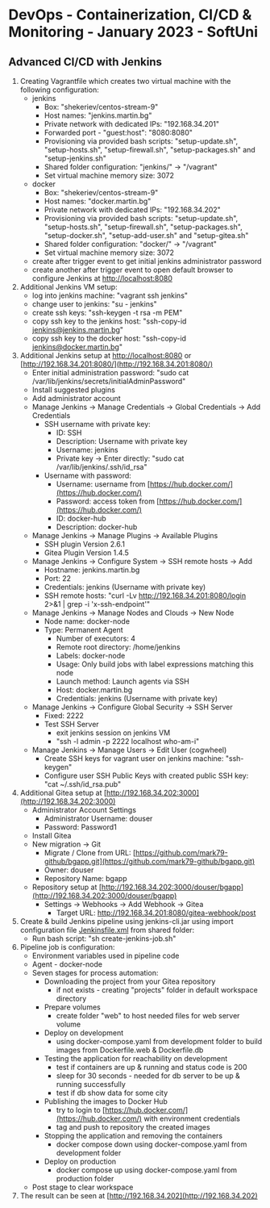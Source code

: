 # DevOps - Containerization, CI/CD &amp; Monitoring - January 2023 - SoftUni

## Advanced CI/CD with Jenkins

1. Creating Vagrantfile which creates two virtual machine with the following configuration:
    - jenkins
        - Box: "shekeriev/centos-stream-9"
        - Host names: "jenkins.martin.bg"
        - Private network with dedicated IPs: "192.168.34.201"
        - Forwarded port - "guest:host": "8080:8080"
        - Provisioning via provided bash scripts: "setup-update.sh", "setup-hosts.sh", "setup-firewall.sh", "setup-packages.sh" and "setup-jenkins.sh"
        - Shared folder configuration: "jenkins/" -> "/vagrant"
        - Set virtual machine memory size: 3072
    - docker
        - Box: "shekeriev/centos-stream-9"
        - Host names: "docker.martin.bg"
        - Private network with dedicated IPs: "192.168.34.202"
        - Provisioning via provided bash scripts: "setup-update.sh", "setup-hosts.sh", "setup-firewall.sh", "setup-packages.sh", "setup-docker.sh", "setup-add-user.sh" and "setup-gitea.sh"
        - Shared folder configuration: "docker/" -> "/vagrant"
        - Set virtual machine memory size: 3072
    - create after trigger event to get initial jenkins administrator password
    - create another after trigger event to open default browser to configure Jenkins at [http://localhost:8080](http://localhost:8080)
2. Additional Jenkins VM setup:
    - log into jenkins machine: "vagrant ssh jenkins"
    - change user to jenkins: "su - jenkins"
    - create ssh keys: "ssh-keygen -t rsa -m PEM"
    - copy ssh key to the jenkins host: "ssh-copy-id jenkins@jenkins.martin.bg"
    - copy ssh key to the docker host:  "ssh-copy-id jenkins@docker.martin.bg"
3. Additional Jenkins setup at [http://localhost:8080](http://localhost:8080) or [http://192.168.34.201:8080/](http://192.168.34.201:8080/)
    - Enter initial administration password: "sudo cat /var/lib/jenkins/secrets/initialAdminPassword"
    - Install suggested plugins
    - Add administrator account
    - Manage Jenkins -> Manage Credentials -> Global Credentials -> Add Credentials
        - SSH username with private key:
            - ID: SSH
            - Description: Username with private key
            - Username: jenkins
            - Private key -> Enter directly: "sudo cat /var/lib/jenkins/.ssh/id_rsa"
        - Username with password:
            - Username: username from [https://hub.docker.com/](https://hub.docker.com/)
            - Password: access token from [https://hub.docker.com/](https://hub.docker.com/)
            - ID: docker-hub
            - Description: docker-hub
    - Manage Jenkins -> Manage Plugins -> Available Plugins
        - SSH plugin Version 2.6.1
        - Gitea Plugin Version 1.4.5
    - Manage Jenkins -> Configure System -> SSH remote hosts -> Add
        - Hostname: jenkins.martin.bg
        - Port: 22
        - Credentials: jenkins (Username with private key)
        - SSH remote hosts: "curl -Lv http://192.168.34.201:8080/login 2>&1 | grep -i 'x-ssh-endpoint'"
    - Manage Jenkins -> Manage Nodes and Clouds -> New Node
        - Node name: docker-node
        - Type: Permanent Agent
            - Number of executors: 4
            - Remote root directory: /home/jenkins
            - Labels: docker-node
            - Usage: Only build jobs with label expressions matching this node
            - Launch method: Launch agents via SSH
            - Host: docker.martin.bg
            - Credentials: jenkins (Username with private key)
    - Manage Jenkins -> Configure Global Security -> SSH Server
        - Fixed: 2222
        - Test SSH Server
            - exit jenkins session on jenkins VM
            - "ssh -l admin -p 2222 localhost who-am-i"
    - Manage Jenkins -> Manage Users -> Edit User (cogwheel)
        - Create SSH keys for vagrant user on jenkins machine: "ssh-keygen"
        - Configure user SSH Public Keys with created public SSH key: "cat ~/.ssh/id_rsa.pub"
4. Additional Gitea setup at [http://192.168.34.202:3000](http://192.168.34.202:3000)
    - Administrator Account Settings
        - Administrator Username: douser
        - Password: Password1
    - Install Gitea
    - New migration -> Git
        - Migrate / Clone from URL: [https://github.com/mark79-github/bgapp.git](https://github.com/mark79-github/bgapp.git)
        - Owner: douser
        - Repository Name: bgapp
    - Repository setup at [http://192.168.34.202:3000/douser/bgapp](http://192.168.34.202:3000/douser/bgapp)
        - Settings -> Webhooks -> Add Webhook -> Gitea
            - Target URL: http://192.168.34.201:8080/gitea-webhook/post
5. Create & build Jenkins pipeline using jenkins-cli.jar using import configuration file [Jenkinsfile.xml](Jenkinsfile.xml) from shared folder:
    - Run bash script: "sh create-jenkins-job.sh"
6. Pipeline job is configuration:
    - Environment variables used in pipeline code
    - Agent - docker-node
    - Seven stages for process automation:
        - Downloading the project from your Gitea repository
            - if not exists - creating "projects" folder in default workspace directory
        - Prepare volumes
            - create folder "web" to host needed files for web server volume
        - Deploy on development
            - using docker-compose.yaml from development folder to build images from Dockerfile.web & Dockerfile.db
        - Testing the application for reachability on development
            - test if containers are up & running and status code is 200
            - sleep for 30 seconds - needed for db server to be up & running successfully
            - test if db show data for some city
        - Publishing the images to Docker Hub
            - try to login to [https://hub.docker.com/](https://hub.docker.com/) with environment credentials
            - tag and push to repository the created images
        - Stopping the application and removing the containers
            - docker compose down using docker-compose.yaml from development folder
        - Deploy on production
            - docker compose up using docker-compose.yaml from production folder
    - Post stage to clear workspace
7. The result can be seen at [http://192.168.34.202](http://192.168.34.202)
